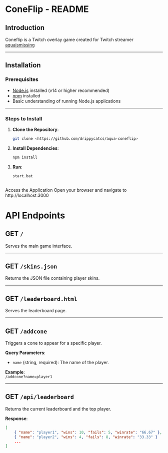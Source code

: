 # ConeFlip  - README

## Introduction

Coneflip is a Twitch overlay game created for Twitch streamer [aquaismissing](https://www.twitch.tv/aquaismissing)

---

## Installation

### Prerequisites

- [Node.js](https://nodejs.org/) installed (v14 or higher recommended)
- [npm](https://www.npmjs.com/) installed
- Basic understanding of running Node.js applications

---

### Steps to Install

1. **Clone the Repository**:
   ```bash
   git clone <https://github.com/drippycatcs/aqua-coneflip>
2. **Install Dependencies**:
    ```bash
    npm install
2. **Run**:
    ```bash
    start.bat



Access the Application
Open your browser and navigate to http://localhost:3000




# API Endpoints

## GET `/`
Serves the main game interface.

---

## GET `/skins.json`
Returns the JSON file containing player skins.

---

## GET `/leaderboard.html`
Serves the leaderboard page.

---

## GET `/addcone`
Triggers a cone to appear for a specific player.  

**Query Parameters**:  
- `name` (string, required): The name of the player.  

**Example**:  
`/addcone?name=player1`

---

## GET `/api/leaderboard`
Returns the current leaderboard and the top player.  

**Response**:  
```json
[
    { "name": "player1", "wins": 10, "fails": 5, "winrate": "66.67" },
    { "name": "player2", "wins": 4, "fails": 8, "winrate": "33.33" }
	...
]
```